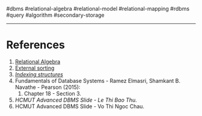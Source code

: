 #dbms #relational-algebra #relational-model #relational-mapping #rdbms #query #algorithm
#secondary-storage 



---
# References
1. [Relational Algebra](Relational%20Algebra.md)
2. [External sorting](External%20sorting.md)
3. *[Indexing structures](Indexing%20structures.md)*
4. Fundamentals of Database Systems - Ramez Elmasri, Shamkant B. Navathe - Pearson (2015):
	1. Chapter 18 - Section 3.
5. *HCMUT Advanced DBMS Slide - Le Thi Bao Thu.*
6. HCMUT Advanced DBMS Slide - Vo Thi Ngoc Chau.
